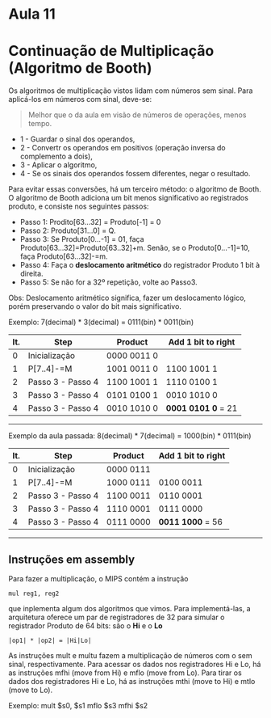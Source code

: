 # Aula 11

# Continuação de Multiplicação (Algoritmo de Booth)

Os algoritmos de multiplicação vistos lidam com números sem sinal. Para aplicá-los em números com sinal, deve-se:

> Melhor que o da aula em visão de números de operações, menos tempo.

- 1 - Guardar o sinal dos operandos,
- 2 - Convertr os operandos em positivos (operação inversa do complemento a dois),
- 3 - Aplicar o algoritmo,
- 4 - Se os sinais dos operandos fossem diferentes, negar o resultado.

Para evitar essas conversões, há um terceiro método: o algoritmo de Booth. O algoritmo de Booth adiciona um bit menos significativo ao registrados produto, e consiste nos seguintes passos:

- Passo 1: Prodito[63...32] = Produto[-1] = 0
- Passo 2: Produto[31...0] = Q.
- Passo 3: Se Produto[0...-1] = 01, faça Produto[63...32]=Produto[63..32]+m. Senão, se o Produto[0...-1]=10, faça Produto[63...32]-=m.
- Passo 4: Faça o **deslocamento aritmético** do registrador Produto 1 bit à direita.
- Passo 5: Se não for a 32º repetição, volte ao Passo3.

Obs: Deslocamento aritmético significa, fazer um deslocamento lógico, porém preservando o valor do bit mais significativo.

Exemplo: 7(decimal) * 3(decimal) = 0111(bin) * 0011(bin)

|It.|Step| Product | Add 1 bit to right|
|---|-----|----------|-|
|0|Inicialização|0000 0011 0|
|1|P[7..4]-=M|1001 0011 0| 1100 1001 1|
|2| Passo 3 - Passo 4|1100 1001 1| 1110 0100 1|
|3| Passo 3 - Passo 4|0101 0100 1| 0010 1010 0|
|4| Passo 3 - Passo 4|0010 1010 0| **0001 0101 0** = 21|

---

Exemplo da aula passada: 8(decimal) * 7(decimal) = 1000(bin) * 0111(bin)

|It.|Step| Product | Add 1 bit to right|
|---|-----|----------|-|
|0|Inicialização|0000 0111|
|1|P[7..4]-=M|1000 0111| 0100 0011|
|2| Passo 3 - Passo 4|1100 0011 | 0110 0001 |
|3| Passo 3 - Passo 4|1110 0001 | 0111 0000 |
|4| Passo 3 - Passo 4|0111 0000 | **0011 1000** = 56|

---

## Instruções em assembly

Para fazer a multiplicação, o MIPS contém a instrução

    mul reg1, reg2

que inplementa algum dos algoritmos que vimos. Para implementá-las, a arquitetura oferece um par de registradores de 32 para simular o registrador Produto de 64 bits: são o **Hi** e o **Lo**

    |op1| * |op2| = |Hi|Lo|

As instruções mult e multu fazem a multiplicação de números com o sem sinal, respectivamente. Para acessar os dados nos registradores Hi e Lo, há as instruções mfhi (move from Hi) e mflo (move from Lo). Para tirar os dados dos registradores Hi e Lo, há as instruções mthi (move to Hi) e mtlo (move to Lo).

Exemplo:    mult $s0, $s1
            mflo $s3
            mfhi $s2
